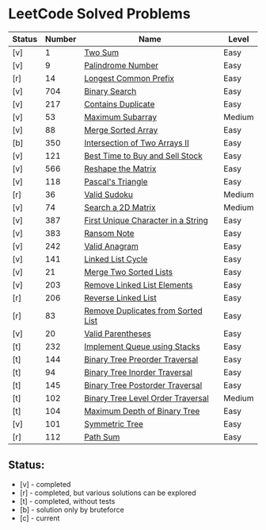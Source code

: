 # LeetCode Solved Problems

| Status | Number | Name                                                                                                     | Level  |
|--------|--------|----------------------------------------------------------------------------------------------------------|--------|
| [v]    | 1      | [Two Sum](solutions/1.%20Two%20Sum.go)                                                                   | Easy   |
| [v]    | 9      | [Palindrome Number](./solutions/9.%20Palindrome%20Number.go)                                             | Easy   |
| [r]    | 14     | [Longest Common Prefix](./solutions/14.%20Longest%20Common%20Prefix.go)                                  | Easy   |
| [v]    | 704    | [Binary Search](./solutions/704.%20Binary%20Search.go)                                                   | Easy   |
| [v]    | 217    | [Contains Duplicate](./solutions/217.%20Contains%20Duplicate.go)                                         | Easy   |
| [v]    | 53     | [Maximum Subarray](./solutions/53.%20Maximum%20Subarray.go)                                              | Medium |
| [v]    | 88     | [Merge Sorted Array](./solutions/88.%20Merge%20Sorted%20Array.go)                                        | Easy   |
| [b]    | 350    | [Intersection of Two Arrays II](./solutions/350.%20Intersection%20of%20Two%20Arrays%20II.go)             | Easy   |
| [v]    | 121    | [Best Time to Buy and Sell Stock](./solutions/121.%20Best%20Time%20to%20Buy%20and%20Sell%20Stock.go)     | Easy   |
| [v]    | 566    | [Reshape the Matrix](./solutions/566.%20Reshape%20the%20Matrix.go)                                       | Easy   |
| [v]    | 118    | [Pascal's Triangle](./solutions/118.%20Pascal's%20Triangle.go)                                           | Easy   |
| [r]    | 36     | [Valid Sudoku](./solutions/36.%20Valid%20Sudoku.go)                                                      | Medium |
| [v]    | 74     | [Search a 2D Matrix](./solutions/74.%20Search%20a%202D%20Matrix.go)                                      | Medium |
| [v]    | 387    | [First Unique Character in a String](./solutions/387.%20First%20Unique%20Character%20in%20a%20String.go) | Easy   |
| [v]    | 383    | [Ransom Note](./solutions/383.%20Ransom%20Note.go)                                                       | Easy   |
| [v]    | 242    | [Valid Anagram](./solutions/242.%20Valid%20Anagram.go)                                                   | Easy   |
| [v]    | 141    | [Linked List Cycle](./solutions/141.%20Linked%20List%20Cycle.go)                                         | Easy   |
| [v]    | 21     | [Merge Two Sorted Lists](./solutions/21.%20Merge%20Two%20Sorted%20Lists.go)                              | Easy   |
| [v]    | 203    | [Remove Linked List Elements](./solutions/203.%20Remove%20Linked%20List%20Elements.go)                   | Easy   |
| [r]    | 206    | [Reverse Linked List](./solutions/206.%20Reverse%20Linked%20List.go)                                     | Easy   |
| [r]    | 83     | [Remove Duplicates from Sorted List](./solutions/83.%20Remove%20Duplicates%20from%20Sorted%20List.go)    | Easy   |
| [v]    | 20     | [Valid Parentheses](./solutions/20.%20Valid%20Parentheses.go)                                            | Easy   |
| [t]    | 232    | [Implement Queue using Stacks](./solutions/232.%20Implement%20Queue%20using%20Stacks.go)                 | Easy   |
| [t]    | 144    | [Binary Tree Preorder Traversal](./solutions/144.%20Binary%20Tree%20Preorder%20Traversal.go)             | Easy   |
| [t]    | 94     | [Binary Tree Inorder Traversal](./solutions/94.%20Binary%20Tree%20Inorder%20Traversal.go)                | Easy   |
| [t]    | 145    | [Binary Tree Postorder Traversal](./solutions/145.%20Binary%20Tree%20Postorder%20Traversal.go)           | Easy   |
| [t]    | 102    | [Binary Tree Level Order Traversal](./solutions/102.%20Binary%20Tree%20Level%20Order%20Traversal.go)     | Medium |
| [t]    | 104    | [Maximum Depth of Binary Tree](./solutions/104.%20Maximum%20Depth%20of%20Binary%20Tree.go)               | Easy   |
| [v]    | 101    | [Symmetric Tree](./solutions/101.%20Symmetric%20Tree.go)                                                 | Easy   |
| [r]    | 112    | [Path Sum](./solutions/112.%20Path%20Sum.go)                                                             | Easy   |

Status:
- 
- [v] - completed
- [r] - completed, but various solutions can be explored
- [t] - completed, without tests
- [b] - solution only by bruteforce 
- [c] - current

